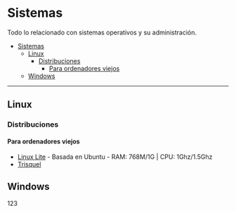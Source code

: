 # Sistemas

Todo lo relacionado con sistemas operativos y su administración.

- [Sistemas](#sistemas)
  - [Linux](#linux)
    - [Distribuciones](#distribuciones)
      - [Para ordenadores viejos](#para-ordenadores-viejos)
  - [Windows](#windows)

---
## Linux

### Distribuciones

#### Para ordenadores viejos

- [Linux Lite](https://www.linuxliteos.com) - Basada en Ubuntu - RAM: 768M/1G | CPU: 1Ghz/1.5Ghz
- [Trisquel](https://trisquel.info/en)


## Windows

123
